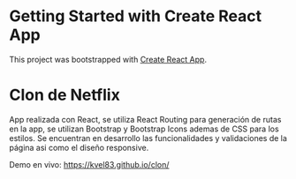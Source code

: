 ﻿# Getting Started with Create React App

This project was bootstrapped with [Create React App](https://github.com/facebook/create-react-app).

# Clon de Netflix

App realizada con React, se utiliza React Routing para generación de rutas en la app, se utilizan Bootstrap y Bootstrap Icons ademas de CSS para los estilos.
Se encuentran en desarrollo las funcionalidades y validaciones de la página asi como el diseño responsive.

Demo en vivo: https://kvel83.github.io/clon/
